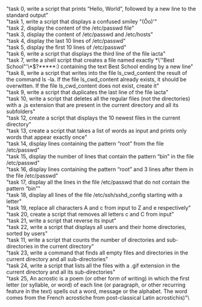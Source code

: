 "task 0, write a script that prints “Hello, World”, followed by a new line to the standard output"\
"task 1, write a script that displays a confused smiley "(Ôo)'"\
"task 2, display the content of the /etc/passwd file"\
"task 3, display the content of /etc/passwd and /etc/hosts"\
"task 4, display the last 10 lines of /etc/passwd"\
"task 5, display the first 10 lines of /etc/passwd"\
"task 6, write a script that displays the third line of the file iacta"\
"task 7, write a shell script that creates a file named exactly \*\\'"Best School"\'\\*$\?\*\*\*\*\*:) containing the text Best School ending by a new line"\
"task 8, write a script that writes into the file ls_cwd_content the result of the command ls -la. If the file ls_cwd_content already exists, it should be overwitten. If the file ls_cwd_content does not exist, create it"\
"task 9, write a script that duplicates the last line of the file iacta"\
"task 10, write a script that deletes all the regular files (not the directories) with a .js extension that are present in the current directory and all its subfolders"\
"task 12, create a script that displays the 10 newest files in the current directory"\
"task 13, create a script that takes a list of words as input and prints only words that appear exactly once"\
"task 14, display lines containing the pattern “root” from the file /etc/passwd"\
"task 15, display the number of lines that contain the pattern “bin” in the file /etc/passwd"\
"task 16, display lines containing the pattern “root” and 3 lines after them in the file /etc/passwd"\
"task 17, display all the lines in the file /etc/passwd that do not contain the pattern “bin”"\
"task 18, display all lines of the file /etc/ssh/sshd_config starting with a letter"\
"task 19, replace all characters A and c from input to Z and e respectively"\
"task 20, create a script that removes all letters c and C from input"\
"task 21, write a script that reverse its input"\
"task 22, write a script that displays all users and their home directories, sorted by users"\
"task 11, write a script that counts the number of directories and sub-directories in the current directory"\
"task 23, write a command that finds all empty files and directories in the current directory and all sub-directories"\
"task 24, write a script that lists all the files with a .gif extension in the current directory and all its sub-directories"\
"task 25, An acrostic is a poem (or other form of writing) in which the first letter (or syllable, or word) of each line (or paragraph, or other recurring feature in the text) spells out a word, message or the alphabet. The word comes from the French acrostiche from post-classical Latin acrostichis)"\
